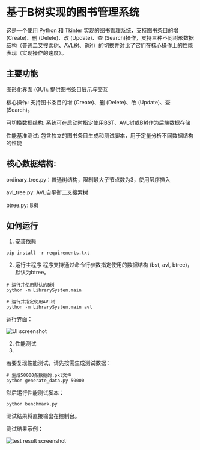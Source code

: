 # 基于B树实现的图书管理系统
这是一个使用 Python 和 Tkinter 实现的图书管理系统，支持图书条目的增 (Create)、删 (Delete)、改 (Update)、查 (Search)操作，支持三种不同树形数据结构（普通二叉搜索树、AVL树、B树）的切换并对比了它们在核心操作上的性能表现（实现操作的速度）。

## 主要功能
图形化界面 (GUI): 提供图书条目展示与交互

核心操作: 支持图书条目的增 (Create)、删 (Delete)、改 (Update)、查 (Search)。

可切换数据结构: 系统可在启动时指定使用BST、AVL树或B树作为后端数据存储

性能基准测试: 包含独立的图书条目生成和测试脚本，用于定量分析不同数据结构的性能


## 核心数据结构:

ordinary_tree.py：普通树结构，限制最大子节点数为3，使用层序插入

avl_tree.py: AVL自平衡二叉搜索树

btree.py: B树


## 如何运行

1. 安装依赖

`pip install -r requirements.txt`

2. 运行主程序
程序支持通过命令行参数指定使用的数据结构 (bst, avl, btree)，默认为btree。

```
# 运行并使用默认的B树
python -m LibrarySystem.main

# 运行并指定使用AVL树
python -m LibrarySystem.main avl
```

运行界面：

![UI screenshot](../images/UI.png)

2. 性能测试
3. 
若要复现性能测试，请先按需生成测试数据：

```
# 生成50000条数据的.pkl文件
python generate_data.py 50000
```

然后运行性能测试脚本：

`python benchmark.py`

测试结果将直接输出在控制台。

测试结果示例：

![test result screenshot](../images/test.png)
